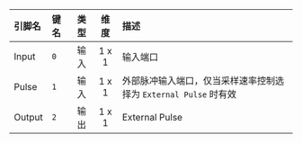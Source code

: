 <!--
DO NOT EDIT THIS FILE DIRECTLY.
This file is generated by tools/comp-docs.js.
All changes will be overwritten by regeneration.
-->

<slot class="model-pins">

| 引脚名 | 键名 | 类型 | 维度 | 描述 |
|:------ |:---- |:----:|:----:|:---- |
| Input | `0` | 输入 | 1 x 1 | 输入端口 |
| Pulse | `1` | 输入 | 1 x 1 | 外部脉冲输入端口，仅当采样速率控制选择为 `External Pulse` 时有效 |
| Output | `2` | 输出 | 1 x 1 | External Pulse |

</slot>

